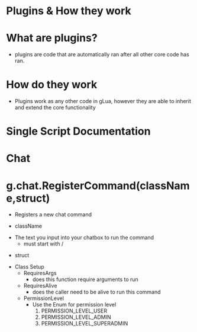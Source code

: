 # Plugins & How they work

# What are plugins?
- plugins are code that are automatically ran after all other core code has ran.

# How do they work
- Plugins work as any other code in gLua, however they are able to inherit and extend the core functionality

# Single Script Documentation

# Chat

# g.chat.RegisterCommand(className,struct)
- Registers a new chat command

- className
* The text you input into your chatbox to run the command
	- must start with /

- struct
* Class Setup
	- RequiresArgs
		- does this function require arguments to run
	- RequiresAlive
		- does the caller need to be alive to run this command
	- PermissionLevel
		- Use the Enum for permission level
			1. PERMISSION_LEVEL_USER
			2. PERMISSION_LEVEL_ADMIN
			3. PERMISSION_LEVEL_SUPERADMIN